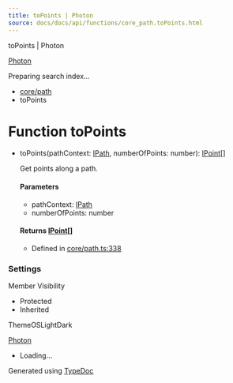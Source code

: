 ```yaml
---
title: toPoints | Photon
source: docs/docs/api/functions/core_path.toPoints.html
---
```


toPoints | Photon

[Photon](../index.html)




Preparing search index...

* [core/path](../modules/core_path.html)
* toPoints

# Function toPoints

* toPoints(pathContext: [IPath](../interfaces/core_schema.IPath.html), numberOfPoints: number): [IPoint](../interfaces/core_schema.IPoint.html)[]

  Get points along a path.

  #### Parameters

  + pathContext: [IPath](../interfaces/core_schema.IPath.html)
  + numberOfPoints: number

  #### Returns [IPoint](../interfaces/core_schema.IPoint.html)[]

  + Defined in [core/path.ts:338](https://github.com/mwhite454/photon/blob/main/packages/photon/src/core/path.ts#L338)

### Settings

Member Visibility

* Protected
* Inherited

ThemeOSLightDark

[Photon](../index.html)

* Loading...

Generated using [TypeDoc](https://typedoc.org/)
